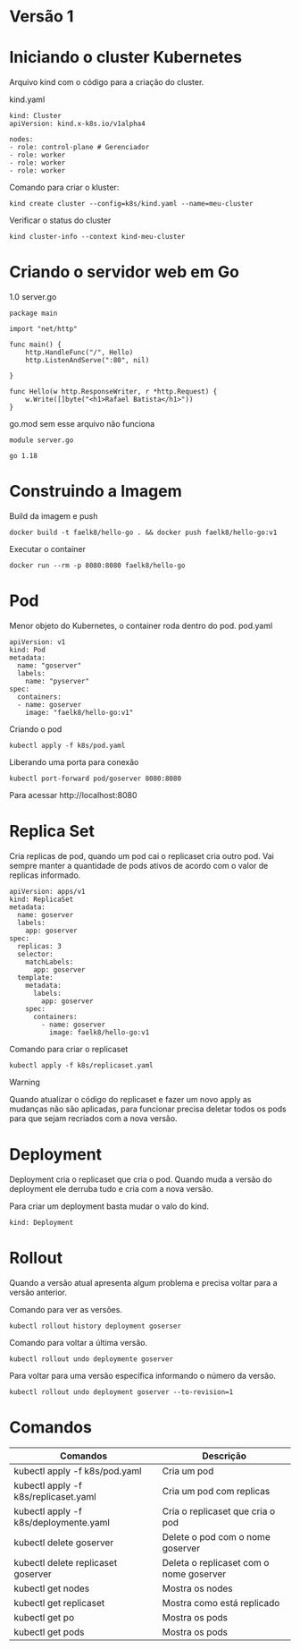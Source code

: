 # Versão 1
# Iniciando o cluster Kubernetes 

Arquivo kind com o código para a criação do cluster.

kind.yaml
```
kind: Cluster
apiVersion: kind.x-k8s.io/v1alpha4

nodes:
- role: control-plane # Gerenciador
- role: worker
- role: worker
- role: worker
```
Comando para criar o kluster:

```
kind create cluster --config=k8s/kind.yaml --name=meu-cluster
```

Verificar o status do cluster
```
kind cluster-info --context kind-meu-cluster
```

# Criando o servidor web em Go
1.0
server.go
```
package main

import "net/http"

func main() {
	http.HandleFunc("/", Hello)
	http.ListenAndServe(":80", nil)

}

func Hello(w http.ResponseWriter, r *http.Request) {
	w.Write([]byte("<h1>Rafael Batista</h1>"))
}

```
go.mod sem esse arquivo não funciona
```
module server.go

go 1.18
```

# Construindo a Imagem 
Build da imagem e push

```
docker build -t faelk8/hello-go . && docker push faelk8/hello-go:v1

```

Executar o container
```
docker run --rm -p 8080:8080 faelk8/hello-go

```

# Pod
Menor objeto do Kubernetes, o container roda dentro do pod.
pod.yaml
```
apiVersion: v1
kind: Pod
metadata:
  name: "goserver"
  labels:
    name: "pyserver"
spec:
  containers:
  - name: goserver
    image: "faelk8/hello-go:v1"
```

Criando o pod

```
kubectl apply -f k8s/pod.yaml
```

Liberando uma porta para conexão 
```
kubectl port-forward pod/goserver 8080:8080
```
Para acessar  http://localhost:8080

# Replica Set
Cria replicas de pod, quando um pod cai o replicaset cria outro pod. Vai sempre manter a quantidade de pods ativos de acordo com o valor de replicas informado.
```
apiVersion: apps/v1
kind: ReplicaSet
metadata:
  name: goserver
  labels:
    app: goserver
spec:
  replicas: 3
  selector:
    matchLabels:
      app: goserver
  template:
    metadata:
      labels:
        app: goserver
    spec:
      containers:
        - name: goserver
          image: faelk8/hello-go:v1
```
Comando para criar o replicaset
```
kubectl apply -f k8s/replicaset.yaml
```
> [!WARNING]  
> Quando atualizar o código do replicaset e fazer um novo apply as mudanças não são aplicadas, para funcionar precisa deletar todos os pods para que sejam recriados com a nova versão.

# Deployment

Deployment cria o replicaset que cria o pod.
Quando muda a versão do deployment ele derruba tudo e cria com a nova versão.

Para criar um deployment basta mudar o valo do kind.
```
kind: Deployment
```

# Rollout
Quando a versão atual apresenta algum problema e precisa voltar para a versão anterior.

Comando para ver as versões.
```
kubectl rollout history deployment goserser
```

Comando para voltar a última versão.
```
kubectl rollout undo deploymente goserver
```

Para voltar para uma versão específica informando o número da versão.
```
kubectl rollout undo deployment goserver --to-revision=1
```

# Comandos

| **Comandos** | **Descrição** |
|----------|---------------|
| kubectl apply -f k8s/pod.yaml | Cria um pod					| 
| kubectl apply -f k8s/replicaset.yaml | Cria um pod com replicas| 
| kubectl apply -f k8s/deploymente.yaml | Cria o replicaset que cria o pod| 
| kubectl delete goserver		| Delete o pod com o nome goserver | 
| kubectl delete replicaset goserver | Deleta o replicaset com o nome goserver
| kubectl get nodes 		    | Mostra os nodes  				|
| kubectl get replicaset 				| Mostra como está replicado|
| kubectl get po 			    | Mostra os pods				|
| kubectl get pods 				| Mostra os pods 				|
